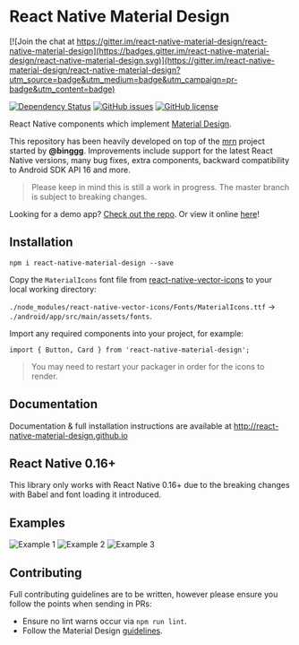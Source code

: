 # React Native Material Design

[![Join the chat at https://gitter.im/react-native-material-design/react-native-material-design](https://badges.gitter.im/react-native-material-design/react-native-material-design.svg)](https://gitter.im/react-native-material-design/react-native-material-design?utm_source=badge&utm_medium=badge&utm_campaign=pr-badge&utm_content=badge)


[![Dependency Status](https://david-dm.org/react-native-material-design/react-native-material-design.svg)](https://david-dm.org/react-native-material-design/react-native-material-design.svg)
[![GitHub issues](https://img.shields.io/github/issues/react-native-material-design/react-native-material-design.svg)](https://github.com/react-native-material-design/react-native-material-design/issues)
[![GitHub license](https://img.shields.io/badge/license-MIT-blue.svg)](https://raw.githubusercontent.com/react-native-material-design/react-native-material-design/master/LICENSE)

React Native components which implement [Material Design](https://www.google.com/design/spec/material-design/introduction.html).

This repository has been heavily developed on top of the [mrn](https://github.com/binggg/mrn) project started by **@binggg**. Improvements include support for the latest React Native versions,
many bug fixes, extra components, backward compatibility to Android SDK API 16 and more.

> Please keep in mind this is still a work in progress. The master branch is subject to breaking changes.

Looking for a demo app? [Check out the repo](https://github.com/react-native-material-design/demo-app).
Or view it online [here](https://appetize.io/app/hyp1m20y515c16cj5yw2karcjg)!

## Installation

```
npm i react-native-material-design --save
```

Copy the `MaterialIcons` font file from [react-native-vector-icons](https://github.com/oblador/react-native-vector-icons#android) to your local working directory:

`./node_modules/react-native-vector-icons/Fonts/MaterialIcons.ttf` -> `./android/app/src/main/assets/fonts`.

Import any required components into your project, for example:

```
import { Button, Card } from 'react-native-material-design';
```

> You may need to restart your packager in order for the icons to render.

## Documentation

Documentation & full installation instructions are available at http://react-native-material-design.github.io

## React Native 0.16+

This library only works with React Native 0.16+ due to the breaking changes with Babel and font loading it introduced.

## Examples

![Example 1](https://raw.githubusercontent.com/react-native-material-design/demo-app/master/resources/examples-1.jpg "Example 1")
![Example 2](https://raw.githubusercontent.com/react-native-material-design/demo-app/master/resources/examples-2.jpg "Example 2")
![Example 3](https://raw.githubusercontent.com/react-native-material-design/demo-app/master/resources/examples-3.jpg "Example 3")

## Contributing

Full contributing guidelines are to be written, however please ensure you follow the points when sending in PRs:

- Ensure no lint warns occur via `npm run lint`.
- Follow the Material Design [guidelines](https://www.google.com/design/spec/layout/metrics-keylines.html#metrics-keylines-baseline-grids).
